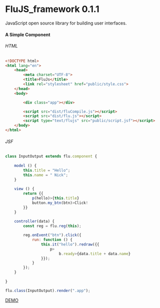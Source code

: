 # FluJS_framework 0.1.1 

JavaScript open source library for building user interfaces.

#### A Simple Component

###### HTML
```html
<!DOCTYPE html>
<html lang="en">
    <head>
        <meta charset="UTF-8">
        <title>FluJs</title>
        <link rel="stylesheet" href="public/style.css">
    </head>
    <body>

        <div class="app"></div>

        <script src="dist/fluCompile.js"></script>
        <script src="dist/flu.js"></script>
        <script type="text/flujs" src="public/script.jsf"></script>
    </body>
</html>
```
###### JSF
```javascript
class InputOutput extends flu.component {
    
    model () {
        this.title = "Hello";
        this.name = " Nick";
    }
    
    view () {
        return {{
            p(hello)>{this.title}
            button.my_btn(btn)>Click!
        }}
    }
    
    controller(data) {
        const reg = flu.reg(this);

        reg.onEvent("btn").click({
            run: function () {
                this.it("hello").redraw({{
                    p>
                        b.ready>{data.title + data.name}
                }});
            }
        });
    }
    
}

flu.class(InputOutput).render(".app");
```

[DEMO](https://philippzhulev.github.io/FluJS_framework/)

